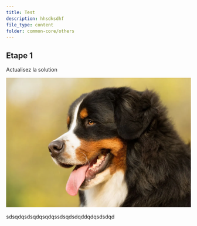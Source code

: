 ```yaml
---
title: Test
description: hhsdksdhf
file_type: content
folder: common-core/others
---
```

## Etape 1

Actualisez la solution 

![](1_contenu_1200x841_px_12_79f011f92a_poen1uwv7.webp)

sdsqdqsdsqdqsqdqssdsqdsdqddqdqsdsdqd
